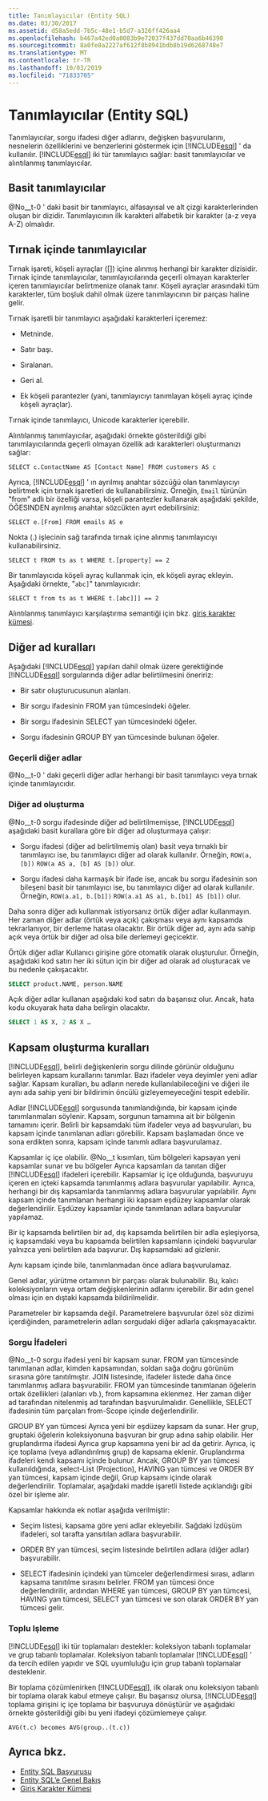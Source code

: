 ```yaml
---
title: Tanımlayıcılar (Entity SQL)
ms.date: 03/30/2017
ms.assetid: d58a5edd-7b5c-48e1-b5d7-a326ff426aa4
ms.openlocfilehash: b467a42ed0a0083b9e72037f437dd70aa6b46390
ms.sourcegitcommit: 8a0fe8a2227af612f8b8941bdb8b19d6268748e7
ms.translationtype: MT
ms.contentlocale: tr-TR
ms.lasthandoff: 10/03/2019
ms.locfileid: "71833705"
---
```

# <a name="identifiers-entity-sql"></a>Tanımlayıcılar (Entity SQL)
Tanımlayıcılar, sorgu ifadesi diğer adlarını, değişken başvurularını, nesnelerin özelliklerini ve benzerlerini göstermek için [!INCLUDE[esql](../../../../../../includes/esql-md.md)] ' da kullanılır. [!INCLUDE[esql](../../../../../../includes/esql-md.md)] iki tür tanımlayıcı sağlar: basit tanımlayıcılar ve alıntılanmış tanımlayıcılar.  
  
## <a name="simple-identifiers"></a>Basit tanımlayıcılar  
 @No__t-0 ' daki basit bir tanımlayıcı, alfasayısal ve alt çizgi karakterlerinden oluşan bir dizidir. Tanımlayıcının ilk karakteri alfabetik bir karakter (a-z veya A-Z) olmalıdır.  
  
## <a name="quoted-identifiers"></a>Tırnak içinde tanımlayıcılar  
 Tırnak işareti, köşeli ayraçlar ([]) içine alınmış herhangi bir karakter dizisidir. Tırnak içinde tanımlayıcılar, tanımlayıcılarında geçerli olmayan karakterler içeren tanımlayıcılar belirtmenize olanak tanır. Köşeli ayraçlar arasındaki tüm karakterler, tüm boşluk dahil olmak üzere tanımlayıcının bir parçası haline gelir.  
  
 Tırnak işaretli bir tanımlayıcı aşağıdaki karakterleri içeremez:  
  
- Metninde.  
  
- Satır başı.  
  
- Sıralanan.  
  
- Geri al.  
  
- Ek köşeli parantezler (yani, tanımlayıcıyı tanımlayan köşeli ayraç içinde köşeli ayraçlar).  
  
 Tırnak içinde tanımlayıcı, Unicode karakterler içerebilir.  
  
 Alıntılanmış tanımlayıcılar, aşağıdaki örnekte gösterildiği gibi tanımlayıcılarında geçerli olmayan özellik adı karakterleri oluşturmanızı sağlar:  
  
 `SELECT c.ContactName AS [Contact Name] FROM customers AS c`  
  
 Ayrıca, [!INCLUDE[esql](../../../../../../includes/esql-md.md)] ' ın ayrılmış anahtar sözcüğü olan tanımlayıcıyı belirtmek için tırnak işaretleri de kullanabilirsiniz. Örneğin, `Email` türünün "from" adlı bir özelliği varsa, köşeli parantezler kullanarak aşağıdaki şekilde, ÖĞESINDEN ayrılmış anahtar sözcükten ayırt edebilirsiniz:  
  
 `SELECT e.[From] FROM emails AS e`  
  
 Nokta (.) işlecinin sağ tarafında tırnak içine alınmış tanımlayıcıyı kullanabilirsiniz.  
  
 `SELECT t FROM ts as t WHERE t.[property] == 2`  
  
 Bir tanımlayıcıda köşeli ayraç kullanmak için, ek köşeli ayraç ekleyin. Aşağıdaki örnekte, "`abc]`" tanımlayıcıdır:  
  
 `SELECT t from ts as t WHERE t.[abc]]] == 2`  
  
 Alıntılanmış tanımlayıcı karşılaştırma semantiği için bkz. [giriş karakter kümesi](input-character-set-entity-sql.md).  
  
## <a name="aliasing-rules"></a>Diğer ad kuralları  
 Aşağıdaki [!INCLUDE[esql](../../../../../../includes/esql-md.md)] yapıları dahil olmak üzere gerektiğinde [!INCLUDE[esql](../../../../../../includes/esql-md.md)] sorgularında diğer adlar belirtilmesini öneririz:  
  
- Bir satır oluşturucusunun alanları.  
  
- Bir sorgu ifadesinin FROM yan tümcesindeki öğeler.  
  
- Bir sorgu ifadesinin SELECT yan tümcesindeki öğeler.  
  
- Sorgu ifadesinin GROUP BY yan tümcesinde bulunan öğeler.  
  
### <a name="valid-aliases"></a>Geçerli diğer adlar  
 @No__t-0 ' daki geçerli diğer adlar herhangi bir basit tanımlayıcı veya tırnak içinde tanımlayıcıdır.  
  
### <a name="alias-generation"></a>Diğer ad oluşturma  
 @No__t-0 sorgu ifadesinde diğer ad belirtilmemişse, [!INCLUDE[esql](../../../../../../includes/esql-md.md)] aşağıdaki basit kurallara göre bir diğer ad oluşturmaya çalışır:  
  
- Sorgu ifadesi (diğer ad belirtilmemiş olan) basit veya tırnaklı bir tanımlayıcı ise, bu tanımlayıcı diğer ad olarak kullanılır. Örneğin, `ROW(a, [b])` `ROW(a AS a, [b] AS [b])` olur.  
  
- Sorgu ifadesi daha karmaşık bir ifade ise, ancak bu sorgu ifadesinin son bileşeni basit bir tanımlayıcı ise, bu tanımlayıcı diğer ad olarak kullanılır. Örneğin, `ROW(a.a1, b.[b1])` `ROW(a.a1 AS a1, b.[b1] AS [b1])` olur.  
  
 Daha sonra diğer adı kullanmak istiyorsanız örtük diğer adlar kullanmayın. Her zaman diğer adlar (örtük veya açık) çakışması veya aynı kapsamda tekrarlanıyor, bir derleme hatası olacaktır. Bir örtük diğer ad, aynı ada sahip açık veya örtük bir diğer ad olsa bile derlemeyi geçicektir.  
  
 Örtük diğer adlar Kullanıcı girişine göre otomatik olarak oluşturulur. Örneğin, aşağıdaki kod satırı her iki sütun için bir diğer ad olarak ad oluşturacak ve bu nedenle çakışacaktır.  
  
```sql  
SELECT product.NAME, person.NAME  
```  
  
 Açık diğer adlar kullanan aşağıdaki kod satırı da başarısız olur. Ancak, hata kodu okuyarak hata daha belirgin olacaktır.  
  
```sql  
SELECT 1 AS X, 2 AS X …  
```  
  
## <a name="scoping-rules"></a>Kapsam oluşturma kuralları  
 [!INCLUDE[esql](../../../../../../includes/esql-md.md)], belirli değişkenlerin sorgu dilinde görünür olduğunu belirleyen kapsam kurallarını tanımlar. Bazı ifadeler veya deyimler yeni adlar sağlar. Kapsam kuralları, bu adların nerede kullanılabileceğini ve diğeri ile aynı ada sahip yeni bir bildirimin öncülü gizleyemeyeceğini tespit edebilir.  
  
 Adlar [!INCLUDE[esql](../../../../../../includes/esql-md.md)] sorgusunda tanımlandığında, bir kapsam içinde tanımlanmaları söylenir. Kapsam, sorgunun tamamına ait bir bölgenin tamamını içerir. Belirli bir kapsamdaki tüm ifadeler veya ad başvuruları, bu kapsam içinde tanımlanan adları görebilir. Kapsam başlamadan önce ve sona erdikten sonra, kapsam içinde tanımlı adlara başvurulamaz.  
  
 Kapsamlar iç içe olabilir. @No__t kısımları, tüm bölgeleri kapsayan yeni kapsamlar sunar ve bu bölgeler Ayrıca kapsamları da tanıtan diğer [!INCLUDE[esql](../../../../../../includes/esql-md.md)] ifadeleri içerebilir. Kapsamlar iç içe olduğunda, başvuruyu içeren en içteki kapsamda tanımlanmış adlara başvurular yapılabilir. Ayrıca, herhangi bir dış kapsamlarda tanımlanmış adlara başvurular yapılabilir. Aynı kapsam içinde tanımlanan herhangi iki kapsam eşdüzey kapsamlar olarak değerlendirilir. Eşdüzey kapsamlar içinde tanımlanan adlara başvurular yapılamaz.  
  
 Bir iç kapsamda belirtilen bir ad, dış kapsamda belirtilen bir adla eşleşiyorsa, iç kapsamdaki veya bu kapsamda belirtilen kapsamların içindeki başvurular yalnızca yeni belirtilen ada başvurur. Dış kapsamdaki ad gizlenir.  
  
 Aynı kapsam içinde bile, tanımlanmadan önce adlara başvurulamaz.  
  
 Genel adlar, yürütme ortamının bir parçası olarak bulunabilir. Bu, kalıcı koleksiyonların veya ortam değişkenlerinin adlarını içerebilir. Bir adın genel olması için en dıştaki kapsamda bildirilmelidir.  
  
 Parametreler bir kapsamda değil. Parametrelere başvurular özel söz dizimi içerdiğinden, parametrelerin adları sorgudaki diğer adlarla çakışmayacaktır.  
  
### <a name="query-expressions"></a>Sorgu İfadeleri  
 @No__t-0 sorgu ifadesi yeni bir kapsam sunar. FROM yan tümcesinde tanımlanan adlar, kimden kapsamından, soldan sağa doğru görünüm sırasına göre tanıtılmıştır. JOIN listesinde, ifadeler listede daha önce tanımlanmış adlara başvurabilir. FROM yan tümcesinde tanımlanan öğelerin ortak özellikleri (alanları vb.), from kapsamına eklenmez. Her zaman diğer ad tarafından nitelenmiş ad tarafından başvurulmalıdır. Genellikle, SELECT ifadesinin tüm parçaları from-Scope içinde değerlendirilir.  
  
 GROUP BY yan tümcesi Ayrıca yeni bir eşdüzey kapsam da sunar. Her grup, gruptaki öğelerin koleksiyonuna başvuran bir grup adına sahip olabilir. Her gruplandırma ifadesi Ayrıca grup kapsamına yeni bir ad da getirir. Ayrıca, iç içe toplama (veya adlandırılmış grup) de kapsama eklenir. Gruplandırma ifadeleri kendi kapsamı içinde bulunur. Ancak, GROUP BY yan tümcesi kullanıldığında, select-List (Projection), HAVING yan tümcesi ve ORDER BY yan tümcesi, kapsam içinde değil, Grup kapsamı içinde olarak değerlendirilir. Toplamalar, aşağıdaki madde işaretli listede açıklandığı gibi özel bir işleme alır.  
  
 Kapsamlar hakkında ek notlar aşağıda verilmiştir:  
  
- Seçim listesi, kapsama göre yeni adlar ekleyebilir. Sağdaki İzdüşüm ifadeleri, sol tarafta yansıtılan adlara başvurabilir.  
  
- ORDER BY yan tümcesi, seçim listesinde belirtilen adlara (diğer adlar) başvurabilir.  
  
- SELECT ifadesinin içindeki yan tümceler değerlendirmesi sırası, adların kapsama tanıtılme sırasını belirler. FROM yan tümcesi önce değerlendirilir, ardından WHERE yan tümcesi, GROUP BY yan tümcesi, HAVING yan tümcesi, SELECT yan tümcesi ve son olarak ORDER BY yan tümcesi gelir.  
  
### <a name="aggregate-handling"></a>Toplu Işleme  
 [!INCLUDE[esql](../../../../../../includes/esql-md.md)] iki tür toplamaları destekler: koleksiyon tabanlı toplamalar ve grup tabanlı toplamalar. Koleksiyon tabanlı toplamalar [!INCLUDE[esql](../../../../../../includes/esql-md.md)] ' da tercih edilen yapıdır ve SQL uyumluluğu için grup tabanlı toplamalar desteklenir.  
  
 Bir toplama çözümlenirken [!INCLUDE[esql](../../../../../../includes/esql-md.md)], ilk olarak onu koleksiyon tabanlı bir toplama olarak kabul etmeye çalışır. Bu başarısız olursa, [!INCLUDE[esql](../../../../../../includes/esql-md.md)] toplama girişini iç içe toplama bir başvuruya dönüştürür ve aşağıdaki örnekte gösterildiği gibi bu yeni ifadeyi çözümlemeye çalışır.  
  
 `AVG(t.c) becomes AVG(group..(t.c))`  
  
## <a name="see-also"></a>Ayrıca bkz.

- [Entity SQL Başvurusu](entity-sql-reference.md)
- [Entity SQL’e Genel Bakış](entity-sql-overview.md)
- [Giriş Karakter Kümesi](input-character-set-entity-sql.md)
